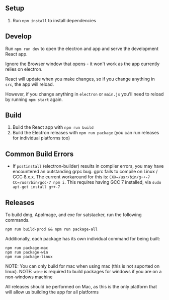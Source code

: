 ## Setup

1. Run `npm install` to install dependencies

## Develop

Run `npm run dev` to open the electron and app and serve the development React app.

Ignore the Browser window that opens - it won't work as the app currently relies on electron.

React will update when you make changes, so if you change anything in `src`, the app will reload.

However, if you change anything in `electron` or `main.js` you'll need to reload by running `npm start` again.

## Build

1. Build the React app with `npm run build`
2. Build the Electron releases with `npm run package` (you can run releases for individual platforms too)

## Common Build Errors

- If `postinstall` (electron-builder) results in compiler errors, you may have encountered an outstanding grpc bug.
  gprc fails to compile on Linux / GCC 8.x.x. The current workaround for this is:
 `CXX=/usr/bin/g++-7 CC=/usr/bin/gcc-7 npm i`. This requires having
  GCC 7 installed, via `sudo apt-get install g++-7`

## Releases

To build dmg, AppImage, and exe for satstacker, run the following commands.

```
npm run build-prod && npm run package-all
```

Additionally, each package has its own individual command for being built:
```
npm run package-mac
npm run package-win
npm run package-linux
```

NOTE: You can only build for mac when using mac (this is not suported on linux).
NOTE: `wine` is required to build packages for windows if you are on a non-windows machine

All releases should be performed on Mac, as this is the only platform that will allow us building the app for all platforms
